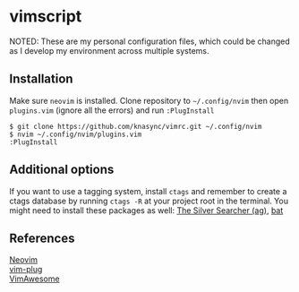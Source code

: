 # vimscript
NOTED: These are my personal configuration files, which could be changed as I develop my environment across multiple systems.

## Installation
Make sure `neovim` is installed. Clone repository to `~/.config/nvim` then open `plugins.vim` (ignore all the errors) and run `:PlugInstall`
```shell script
$ git clone https://github.com/knasync/vimrc.git ~/.config/nvim
$ nvim ~/.config/nvim/plugins.vim
:PlugInstall
```

## Additional options
If you want to use a tagging system, install `ctags` and remember to create a ctags database by running `ctags -R` at your project root in the terminal.
You might need to install these packages as well: [The Silver Searcher (ag)](https://github.com/ggreer/the_silver_searcher), [bat](https://github.com/sharkdp/bat)

## References
[Neovim](https://neovim.io/)\
[vim-plug](https://github.com/junegunn/vim-plug)\
[VimAwesome](https://vimawesome.com/)
